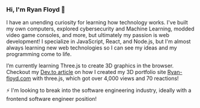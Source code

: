 ### Hi, I'm Ryan Floyd 👋 

I have an unending curiosity for learning how technology works. I've built my own computers, explored cybersecurity and Machine Learning, modded video game consoles, and more, but ultimately my passion is web development! I specialize in JavaScript, React, and Node.js, but I'm almost always learning new web technologies so I can see my ideas and my programming come to life.

I’m currently learning Three.js to create 3D graphics in the browser. Checkout my [Dev.to article](https://dev.to/mrryanfloyd/create-an-interactive-3d-portfolio-website-that-stands-out-to-employers-47gc) on how I created my 3D portfolio site [Ryan-floyd.com](https://www.ryan-floyd.com) with three.js, which got over 4,000 views and 70 reactions! 

⚡ I'm looking to break into the software engineering industry, ideally with a frontend software engineer position! 


